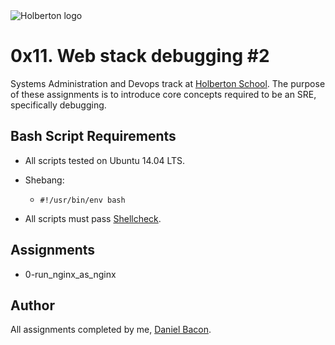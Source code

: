 <img src="https://www.holbertonschool.com/assets/holberton-logo-1cc451260ca3cd297def53f2250a9794810667c7ca7b5fa5879a569a457bf16f.png" alt="Holberton logo">

0x11. Web stack debugging #2
============================
Systems Administration and Devops track at [Holberton School](https://www.holbertonschool.com). The purpose of these assignments is to introduce core concepts required to be an SRE, specifically debugging.

Bash Script Requirements
------------------------
* All scripts tested on Ubuntu 14.04 LTS.
* Shebang:
  * ```#!/usr/bin/env bash```

* All scripts must pass [Shellcheck](https://github.com/koalaman/shellcheck).

Assignments
-----------
* 0-run_nginx_as_nginx

Author
------
All assignments completed by me, [Daniel Bacon](https://github.com/dfbacon).
